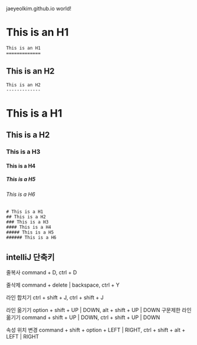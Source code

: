 jaeyeolkim.github.io world!

This is an H1
=============
```
This is an H1
=============
```

This is an H2
-------------
```
This is an H2
-------------
```

# This is a H1
## This is a H2
### This is a H3
#### This is a H4
##### This is a H5
###### This is a H6
```
# This is a H1
## This is a H2
### This is a H3
#### This is a H4
##### This is a H5
###### This is a H6
```


## intelliJ 단축키

줄복사
command + D, ctrl + D

줄삭제
command + delete | backspace, ctrl + Y

라인 합치기
ctrl + shift + J, ctrl + shift + J

라인 옮기기
option + shift + UP | DOWN, alt + shift + UP | DOWN
구문제한 라인 옮기기
command + shift + UP | DOWN, ctrl + shift + UP | DOWN

속성 위치 변경
command + shift + option + LEFT | RIGHT, ctrl + shift + alt + LEFT | RIGHT

